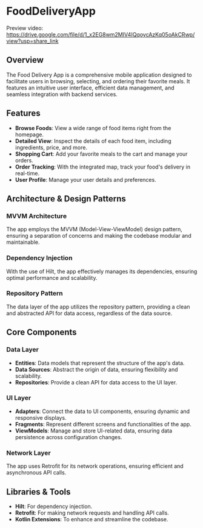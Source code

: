 # FoodDeliveryApp

Preview video: https://drive.google.com/file/d/1_x2EG8wm2MIV4IQqoycAzKq05oAkCRwp/view?usp=share_link

## Overview
The Food Delivery App is a comprehensive mobile application designed to facilitate users in browsing, selecting, and ordering their favorite meals. It features an intuitive user interface, efficient data management, and seamless integration with backend services.

## Features

- **Browse Foods**: View a wide range of food items right from the homepage.
- **Detailed View**: Inspect the details of each food item, including ingredients, price, and more.
- **Shopping Cart**: Add your favorite meals to the cart and manage your orders.
- **Order Tracking**: With the integrated map, track your food's delivery in real-time.
- **User Profile**: Manage your user details and preferences.

## Architecture & Design Patterns

### MVVM Architecture

The app employs the MVVM (Model-View-ViewModel) design pattern, ensuring a separation of concerns and making the codebase modular and maintainable.

### Dependency Injection

With the use of Hilt, the app effectively manages its dependencies, ensuring optimal performance and scalability.

### Repository Pattern

The data layer of the app utilizes the repository pattern, providing a clean and abstracted API for data access, regardless of the data source.

## Core Components

### Data Layer

- **Entities**: Data models that represent the structure of the app's data.
- **Data Sources**: Abstract the origin of data, ensuring flexibility and scalability.
- **Repositories**: Provide a clean API for data access to the UI layer.

### UI Layer

- **Adapters**: Connect the data to UI components, ensuring dynamic and responsive displays.
- **Fragments**: Represent different screens and functionalities of the app.
- **ViewModels**: Manage and store UI-related data, ensuring data persistence across configuration changes.

### Network Layer

The app uses Retrofit for its network operations, ensuring efficient and asynchronous API calls.

## Libraries & Tools

- **Hilt**: For dependency injection.
- **Retrofit**: For making network requests and handling API calls.
- **Kotlin Extensions**: To enhance and streamline the codebase.
